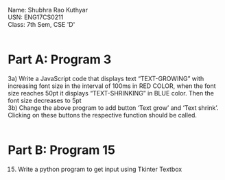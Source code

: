 Name: Shubhra Rao Kuthyar <br />
USN: ENG17CS0211 <br />
Class: 7th Sem, CSE 'D' <br /> <br />
# Part A: Program 3 <br />
3a) Write a JavaScript code that displays text “TEXT-GROWING” with increasing font size in the interval of 100ms in RED COLOR, when the font size reaches 50pt it displays “TEXT-SHRINKING” in BLUE color. Then the font size decreases to 5pt <br />
3b) Change the above program to add button ‘Text grow’ and ‘Text shrink’. Clicking on these buttons the respective function should be called. <br />
<br />
# Part B: Program 15 <br />
15) Write a python program to get input using Tkinter Textbox <br />

